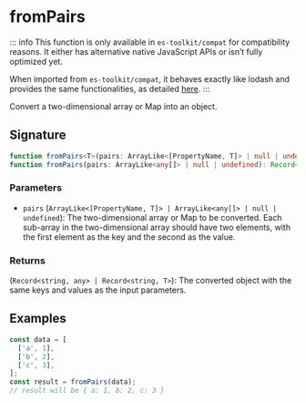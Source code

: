 # fromPairs

::: info
This function is only available in `es-toolkit/compat` for compatibility reasons. It either has alternative native JavaScript APIs or isn’t fully optimized yet.

When imported from `es-toolkit/compat`, it behaves exactly like lodash and provides the same functionalities, as detailed [here](../../../compatibility.md).
:::

Convert a two-dimensional array or Map into an object.

## Signature

```typescript
function fromPairs<T>(pairs: ArrayLike<[PropertyName, T]> | null | undefined): Record<string, T>;
function fromPairs(pairs: ArrayLike<any[]> | null | undefined): Record<string, any>;
```

### Parameters

- `pairs` (`ArrayLike<[PropertyName, T]> | ArrayLike<any[]> | null | undefined`): The two-dimensional array or Map to be converted. Each sub-array in the two-dimensional array should have two elements, with the first element as the key and the second as the value.

### Returns

(`Record<string, any> | Record<string, T>`): The converted object with the same keys and values as the input parameters.

## Examples

```typescript
const data = [
  ['a', 1],
  ['b', 2],
  ['c', 3],
];
const result = fromPairs(data);
// result will be { a: 1, b: 2, c: 3 }
```
